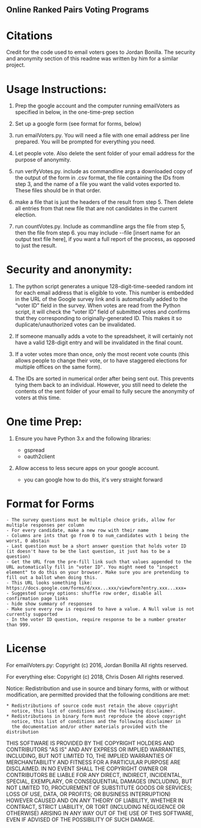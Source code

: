 ## Online Ranked Pairs Voting Programs

# Citations
Credit for the code used to email voters goes to Jordan Bonilla. The security and anonymity section of this readme was written by him for a similar project.

# Usage Instructions:

1. Prep the google account and the computer running emailVoters as specified in below, in the one-time-prep section

2. Set up a google form (see format for forms, below)

3. run emailVoters.py. You will need a file with one email address per line prepared. You will be prompted for everything you need.

4. Let people vote. Also delete the sent folder of your email address for the purpose of anonymity.

5. run verifyVotes.py. include as commandline args a downloaded copy of the output of the form in .csv format, the file containing the IDs from step 3, and the name of a file you want the valid votes exported to. These files should be in that order.

6. make a file that is just the headers of the result from step 5. Then delete all entries from that new file that are not candidates in the current election.

7. run countVotes.py. Include as commandline args the file from step 5, then the file from step 6. you may include --file [insert name for an output text file here], if you want a full report of the process, as opposed to just the result.


# Security and anonymity:

1. The python script generates a unique 128-digit-time-seeded random int for each email address that is eligible to vote. This number is embedded in the URL of the Google survey link and is automatically added to the “voter ID” field in the survey. When votes are read from the Python script, it will check the “voter ID” field of submitted votes and confirms that they corresponding to originally-generated ID. This makes it so duplicate/unauthorized votes can be invalidated.

2. If someone manually adds a vote to the spreadsheet, it will certainly not have a valid 128-digit entry and will be invalidated in the final count.

3. If a voter votes more than once, only the most recent vote counts (this allows people to change their vote, or to have staggered elections for multiple offices on the same form).

4. The IDs are sorted in numerical order after being sent out. This prevents tying them back to an individual. However, you still need to delete the contents of the sent folder of your email to fully secure the anonymity of voters at this time.




# One time Prep:

1. Ensure you have Python 3.x and the following libraries:
      - gspread
      - oauth2client

2. Allow access to less secure apps on your google account.
    - you can google how to do this, it's very straight forward

# Format for Forms
    - The survey questions must be multiple choice grids, allow for multiple responses per column
    - For every candidate, make a new row with their name
    - Columns are ints that go from 0 to num_candidates with 1 being the worst, 0 abstain
    - Last question must be a short answer question that holds voter ID (it doesn't have to be the last question, it just has to be a question)
    - Get the URL from the pre-fill link such that values appended to the URL automatically fill in "voter ID". You might need to "inspect element" to do this on your browser. Make sure you are pretending to fill out a ballot when doing this.
    - This URL looks something like: https://docs.google.com/forms/d/xxx...xxx/viewform?entry.xxx...xxx=
    - Suggested survey options: shuffle row order, disable all confirmation page links
    - hide show summary of responses
    - Make sure every row is required to have a value. A Null value is not currently supported
    - In the voter ID question, require response to be a number greater than 999.


# License
For emailVoters.py:
Copyright (c) 2016, Jordan Bonilla
All rights reserved.

For everything else:
Copyright (c) 2018, Chris Dosen
All rights reserved.


Notice:
Redistribution and use in source and binary forms, with or without
modification, are permitted provided that the following conditions are
met:

    * Redistributions of source code must retain the above copyright
      notice, this list of conditions and the following disclaimer.
    * Redistributions in binary form must reproduce the above copyright
      notice, this list of conditions and the following disclaimer in
      the documentation and/or other materials provided with the distribution

THIS SOFTWARE IS PROVIDED BY THE COPYRIGHT HOLDERS AND CONTRIBUTORS "AS IS"
AND ANY EXPRESS OR IMPLIED WARRANTIES, INCLUDING, BUT NOT LIMITED TO, THE
IMPLIED WARRANTIES OF MERCHANTABILITY AND FITNESS FOR A PARTICULAR PURPOSE
ARE DISCLAIMED. IN NO EVENT SHALL THE COPYRIGHT OWNER OR CONTRIBUTORS BE
LIABLE FOR ANY DIRECT, INDIRECT, INCIDENTAL, SPECIAL, EXEMPLARY, OR
CONSEQUENTIAL DAMAGES (INCLUDING, BUT NOT LIMITED TO, PROCUREMENT OF
SUBSTITUTE GOODS OR SERVICES; LOSS OF USE, DATA, OR PROFITS; OR BUSINESS
INTERRUPTION) HOWEVER CAUSED AND ON ANY THEORY OF LIABILITY, WHETHER IN
CONTRACT, STRICT LIABILITY, OR TORT (INCLUDING NEGLIGENCE OR OTHERWISE)
ARISING IN ANY WAY OUT OF THE USE OF THIS SOFTWARE, EVEN IF ADVISED OF THE
POSSIBILITY OF SUCH DAMAGE.
